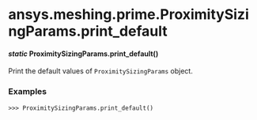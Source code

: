 <a id="ansys-meshing-prime-proximitysizingparams-print-default"></a>

# ansys.meshing.prime.ProximitySizingParams.print_default

<a id="ansys.meshing.prime.ProximitySizingParams.print_default"></a>

#### *static* ProximitySizingParams.print_default()

Print the default values of `ProximitySizingParams` object.

### Examples

```pycon
>>> ProximitySizingParams.print_default()
```

<!-- !! processed by numpydoc !! -->
